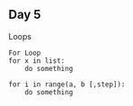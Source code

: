 ## **Day 5**
Loops
```
For Loop
for x in list:
    do something

for i in range(a, b [,step]):
    do something


```